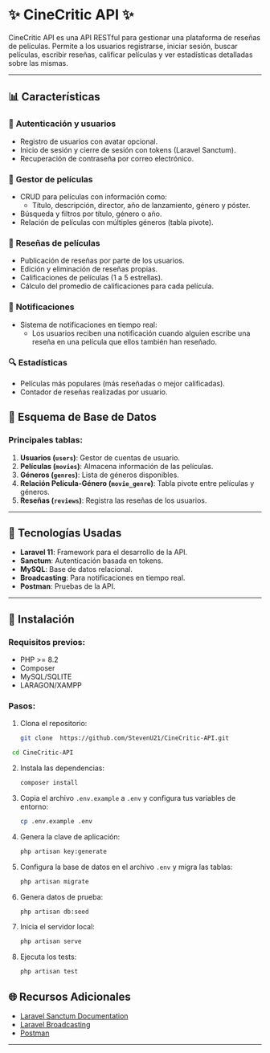 # ✨ CineCritic API ✨

CineCritic API es una API RESTful para gestionar una plataforma de reseñas de películas. Permite a los usuarios registrarse, iniciar sesión, buscar películas, escribir reseñas, calificar películas y ver estadísticas detalladas sobre las mismas. 

---

## 📊 Características

### 🔐 **Autenticación y usuarios**
- Registro de usuarios con avatar opcional.
- Inicio de sesión y cierre de sesión con tokens (Laravel Sanctum).
- Recuperación de contraseña por correo electrónico.

### 🎥 **Gestor de películas**
- CRUD para películas con información como:
  - Título, descripción, director, año de lanzamiento, género y póster.
- Búsqueda y filtros por título, género o año.
- Relación de películas con múltiples géneros (tabla pivote).

### 🔹 **Reseñas de películas**
- Publicación de reseñas por parte de los usuarios.
- Edición y eliminación de reseñas propias.
- Calificaciones de películas (1 a 5 estrellas).
- Cálculo del promedio de calificaciones para cada película.

### 📢 **Notificaciones**
- Sistema de notificaciones en tiempo real:
  - Los usuarios reciben una notificación cuando alguien escribe una reseña en una película que ellos también han reseñado.

### 🔍 **Estadísticas**
- Películas más populares (más reseñadas o mejor calificadas).
- Contador de reseñas realizadas por usuario.


## 📄 Esquema de Base de Datos

### Principales tablas:
1. **Usuarios (`users`)**: Gestor de cuentas de usuario.
2. **Películas (`movies`)**: Almacena información de las películas.
3. **Géneros (`genres`)**: Lista de géneros disponibles.
4. **Relación Película-Género (`movie_genre`)**: Tabla pivote entre películas y géneros.
5. **Reseñas (`reviews`)**: Registra las reseñas de los usuarios.

---

## 🚀 Tecnologías Usadas

- **Laravel 11**: Framework para el desarrollo de la API.
- **Sanctum**: Autenticación basada en tokens.
- **MySQL**: Base de datos relacional.
- **Broadcasting**: Para notificaciones en tiempo real.
- **Postman**: Pruebas de la API.

---

## 🔄 Instalación

### Requisitos previos:
- PHP >= 8.2
- Composer
- MySQL/SQLITE
- LARAGON/XAMPP

### Pasos:

1. Clona el repositorio:
   ```bash
   git clone  https://github.com/StevenU21/CineCritic-API.git
   ```

  ```bash
   cd CineCritic-API
   ```

2. Instala las dependencias:
   ```bash
   composer install
   ```

3. Copia el archivo `.env.example` a `.env` y configura tus variables de entorno:
   ```bash
   cp .env.example .env
   ```

4. Genera la clave de aplicación:
   ```bash
   php artisan key:generate
   ```

5. Configura la base de datos en el archivo `.env` y migra las tablas:
   ```bash
   php artisan migrate
   ```

6. Genera datos de prueba:
   ```bash
   php artisan db:seed
   ```

7. Inicia el servidor local:
   ```bash
   php artisan serve
   ```
8. Ejecuta los tests:
   ```bash
   php artisan test
   ```

## 🌐 Recursos Adicionales
- [Laravel Sanctum Documentation](https://laravel.com/docs/10.x/sanctum)
- [Laravel Broadcasting](https://laravel.com/docs/10.x/broadcasting)
- [Postman](https://www.postman.com/)

---
